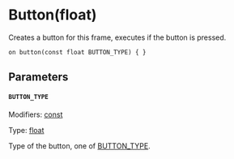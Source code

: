 
# Button(float)

Creates a button for this frame, executes if the button is pressed.

```
on button(const float BUTTON_TYPE) { }
```

## Parameters

#### `BUTTON_TYPE`
Modifiers: [const](/MdDocs/Modifiers/Constant.md)

Type: [float](/MdDocs/Types/Float.md)

Type of the button, one of [BUTTON_TYPE](/MdDocs/Constants/BUTTON_TYPE.md).


